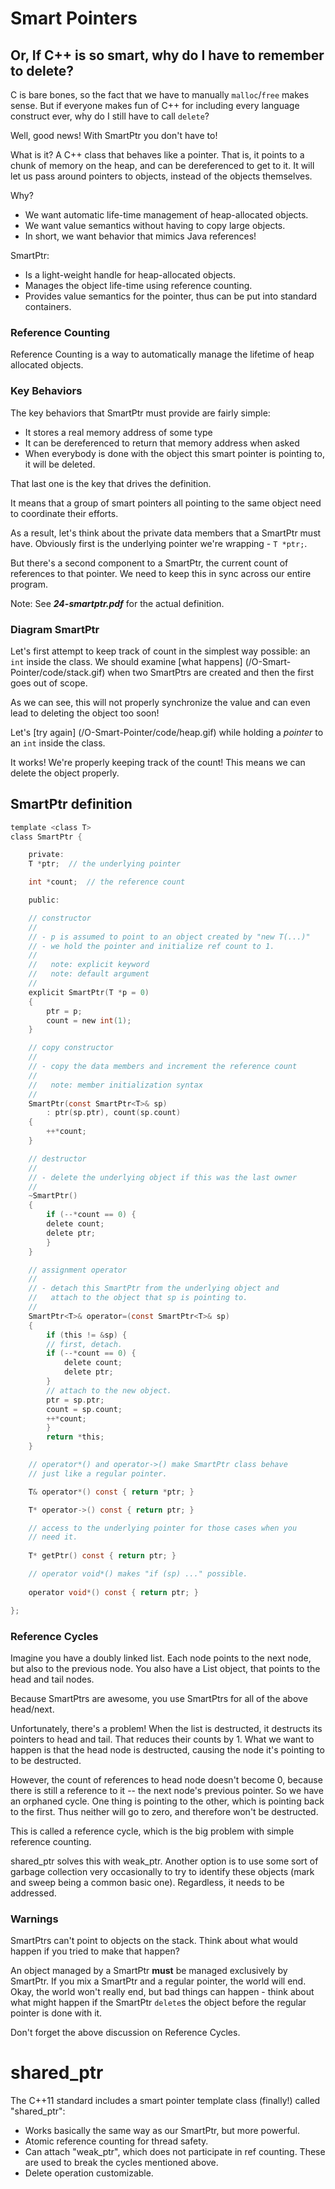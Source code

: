 # Smart Pointers #

## Or, If C++ is so smart, why do I have to remember to delete? ##

C is bare bones, so the fact that we have to manually `malloc`/`free` makes
sense. But if everyone makes fun of C++ for including every language construct
ever, why do I still have to call `delete`?

Well, good news! With SmartPtr you don't have to!

What is it?  A C++ class that behaves like a pointer. That is, it points to a
chunk of memory on the heap, and can be dereferenced to get to it. It will let
us pass around pointers to objects, instead of the objects themselves.

Why?

* We want automatic life-time management of heap-allocated objects.
* We want value semantics without having to copy large objects.
* In short, we want behavior that mimics Java references!

SmartPtr:
* Is a light-weight handle for heap-allocated objects.
* Manages the object life-time using reference counting.
* Provides value semantics for the pointer, thus can be put into standard
  containers.


### Reference Counting ###

Reference Counting is a way to automatically manage the lifetime of heap
allocated objects.

### Key Behaviors ###

The key behaviors that SmartPtr must provide are fairly simple:
* It stores a real memory address of some type
* It can be dereferenced to return that memory address when asked
* When everybody is done with the object this smart pointer is pointing to, it
  will be deleted.

That last one is the key that drives the definition. 

It means that a group of smart pointers all pointing to the same object need to
coordinate their efforts. 

As a result, let's think about the private data members that a SmartPtr must have.
Obviously first is the underlying pointer we're wrapping - `T *ptr;`. 

But there's a second component to a SmartPtr, the current count of references to
that pointer. We need to keep this in sync across our entire program. 

Note: See ***24-smartptr.pdf*** for the actual definition. 


### Diagram SmartPtr ###
Let's first attempt to keep track of count in the simplest way possible: an
`int` inside the class.  We should examine
[what happens] (/O-Smart-Pointer/code/stack.gif) when two SmartPtrs are
created and then the first goes out of scope.

As we can see, this will not properly synchronize the value and can even lead to
deleting the object too soon!

Let's [try again] (/O-Smart-Pointer/code/heap.gif) while holding a *pointer* to an `int` inside the class.

It works!  We're properly keeping track of the count!  This means we can delete the
object properly.

SmartPtr definition
--------------------
```c
template <class T>
class SmartPtr {

    private:
	T *ptr;  // the underlying pointer

	int *count;  // the reference count

    public:

	// constructor
	//
	// - p is assumed to point to an object created by "new T(...)"
	// - we hold the pointer and initialize ref count to 1.
	//
	//   note: explicit keyword
	//   note: default argument
	//
	explicit SmartPtr(T *p = 0) 
	{
	    ptr = p;
	    count = new int(1);
	}

	// copy constructor
	//
	// - copy the data members and increment the reference count 
	//
	//   note: member initialization syntax
	//
	SmartPtr(const SmartPtr<T>& sp)
	    : ptr(sp.ptr), count(sp.count)
	{
	    ++*count;
	}

	// destructor
	//
	// - delete the underlying object if this was the last owner
	//
	~SmartPtr()
	{
	    if (--*count == 0) {
		delete count;
		delete ptr;
	    }
	}

	// assignment operator
	//
	// - detach this SmartPtr from the underlying object and
	//   attach to the object that sp is pointing to.
	//
	SmartPtr<T>& operator=(const SmartPtr<T>& sp)
	{
	    if (this != &sp) {
		// first, detach.
		if (--*count == 0) {
		    delete count;
		    delete ptr;
		}
		// attach to the new object.
		ptr = sp.ptr;
		count = sp.count;
		++*count;
	    }
	    return *this;
	}

	// operator*() and operator->() make SmartPtr class behave
	// just like a regular pointer.

	T& operator*() const { return *ptr; }

	T* operator->() const { return ptr; }

	// access to the underlying pointer for those cases when you
	// need it.
	
	T* getPtr() const { return ptr; }

	// operator void*() makes "if (sp) ..." possible.
	
	operator void*() const { return ptr; }

};
```

### Reference Cycles ###

Imagine you have a doubly linked list. Each node points to the next node, but
also to the previous node. You also have a List object, that points to the head
and tail nodes.

Because SmartPtrs are awesome, you use SmartPtrs for all of the above head/next.

Unfortunately, there's a problem! When the list is destructed, it destructs its pointers to head and tail. That reduces their counts by 1. What we want to happen is that the head node is destructed, causing the node it's pointing to to be destructed.

However, the count of references to head node doesn't become 0, because there is still a reference to it -- the next node's previous pointer. So we have an orphaned cycle. One thing is pointing to the other, which is pointing back to the first. Thus neither will go to zero, and therefore won't be destructed.

This is called a reference cycle, which is the big problem with simple reference counting.

shared_ptr solves this with weak_ptr. Another option is to use some sort of garbage collection very occasionally to try to identify these objects (mark and sweep being a common basic one). Regardless, it needs to be addressed.


### Warnings ###

SmartPtrs can't point to objects on the stack. Think about what would happen if
you tried to make that happen?

An object managed by a SmartPtr **must** be managed exclusively by SmartPtr. If
you mix a SmartPtr and a regular pointer, the world will end. Okay, the world
won't really end, but bad things can happen - think about what might happen if 
the SmartPtr `delete`s the object before the regular pointer is done with it.

Don't forget the above discussion on Reference Cycles.


# shared_ptr ##

The C++11 standard includes a smart pointer template class (finally!)
called "shared_ptr":

* Works basically the same way as our SmartPtr, but more powerful.
* Atomic reference counting for thread safety.
* Can attach "weak_ptr", which does not participate in ref counting. These are
  used to break the cycles mentioned above.
* Delete operation customizable.

